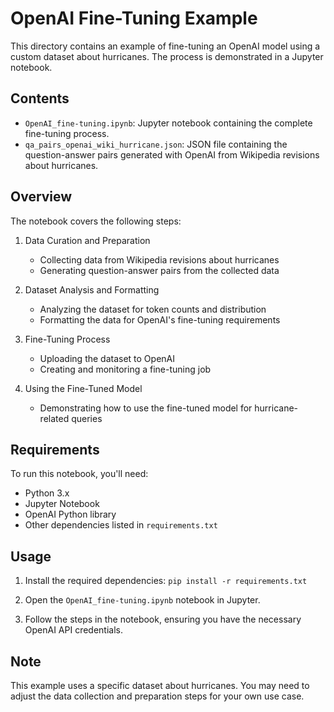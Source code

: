 # OpenAI Fine-Tuning Example

This directory contains an example of fine-tuning an OpenAI model using a custom dataset about hurricanes. The process is demonstrated in a Jupyter notebook.

## Contents

- `OpenAI_fine-tuning.ipynb`: Jupyter notebook containing the complete fine-tuning process.
- `qa_pairs_openai_wiki_hurricane.json`: JSON file containing the question-answer pairs generated with OpenAI from Wikipedia revisions about hurricanes.

## Overview

The notebook covers the following steps:

1. Data Curation and Preparation
   - Collecting data from Wikipedia revisions about hurricanes
   - Generating question-answer pairs from the collected data

2. Dataset Analysis and Formatting
   - Analyzing the dataset for token counts and distribution
   - Formatting the data for OpenAI's fine-tuning requirements

3. Fine-Tuning Process
   - Uploading the dataset to OpenAI
   - Creating and monitoring a fine-tuning job

4. Using the Fine-Tuned Model
   - Demonstrating how to use the fine-tuned model for hurricane-related queries

## Requirements

To run this notebook, you'll need:

- Python 3.x
- Jupyter Notebook
- OpenAI Python library
- Other dependencies listed in `requirements.txt`

## Usage

1. Install the required dependencies:   ```
   pip install -r requirements.txt   ```

2. Open the `OpenAI_fine-tuning.ipynb` notebook in Jupyter.

3. Follow the steps in the notebook, ensuring you have the necessary OpenAI API credentials.

## Note

This example uses a specific dataset about hurricanes. You may need to adjust the data collection and preparation steps for your own use case.
